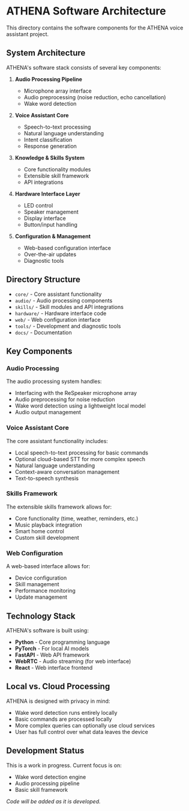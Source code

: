 # ATHENA Software Architecture

This directory contains the software components for the ATHENA voice assistant project.

## System Architecture

ATHENA's software stack consists of several key components:

1. **Audio Processing Pipeline**
   - Microphone array interface
   - Audio preprocessing (noise reduction, echo cancellation)
   - Wake word detection

2. **Voice Assistant Core**
   - Speech-to-text processing
   - Natural language understanding
   - Intent classification
   - Response generation

3. **Knowledge & Skills System**
   - Core functionality modules
   - Extensible skill framework
   - API integrations

4. **Hardware Interface Layer**
   - LED control
   - Speaker management
   - Display interface
   - Button/input handling

5. **Configuration & Management**
   - Web-based configuration interface
   - Over-the-air updates
   - Diagnostic tools

## Directory Structure

- `core/` - Core assistant functionality
- `audio/` - Audio processing components
- `skills/` - Skill modules and API integrations
- `hardware/` - Hardware interface code
- `web/` - Web configuration interface
- `tools/` - Development and diagnostic tools
- `docs/` - Documentation

## Key Components

### Audio Processing

The audio processing system handles:

- Interfacing with the ReSpeaker microphone array
- Audio preprocessing for noise reduction
- Wake word detection using a lightweight local model
- Audio output management

### Voice Assistant Core

The core assistant functionality includes:

- Local speech-to-text processing for basic commands
- Optional cloud-based STT for more complex speech
- Natural language understanding
- Context-aware conversation management
- Text-to-speech synthesis

### Skills Framework

The extensible skills framework allows for:

- Core functionality (time, weather, reminders, etc.)
- Music playback integration
- Smart home control
- Custom skill development

### Web Configuration

A web-based interface allows for:

- Device configuration
- Skill management
- Performance monitoring
- Update management

## Technology Stack

ATHENA's software is built using:

- **Python** - Core programming language
- **PyTorch** - For local AI models
- **FastAPI** - Web API framework
- **WebRTC** - Audio streaming (for web interface)
- **React** - Web interface frontend

## Local vs. Cloud Processing

ATHENA is designed with privacy in mind:

- Wake word detection runs entirely locally
- Basic commands are processed locally
- More complex queries can optionally use cloud services
- User has full control over what data leaves the device

## Development Status

This is a work in progress. Current focus is on:

- Wake word detection engine
- Audio processing pipeline
- Basic skill framework

*Code will be added as it is developed.*
